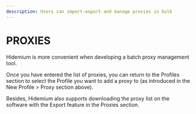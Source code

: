 ```yaml
---
description: Users can import-export and manage proxies in bulk
---
```


# PROXIES

Hidemium is more convenient when developing a batch proxy management tool.

Once you have entered the list of proxies, you can return to the Profiles section to select the Profile you want to add a proxy to (as introduced in the New Profile > Proxy section above).

Besides, Hidemium also supports downloading the proxy list on the software with the Export feature in the Proxies section.
